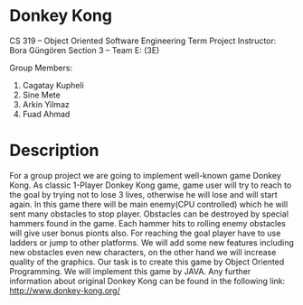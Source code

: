 # Donkey Kong

CS 319 – Object Oriented Software Engineering
Term Project
Instructor: Bora Güngören 
Section 3 – Team E: (3E)

Group Members: 
1. Cagatay Kupheli
2. Sine Mete
3. Arkin Yilmaz
4. Fuad Ahmad

# Description

For a group project we are going to implement well-known game Donkey Kong. As classic 1-Player Donkey Kong game, game user will try to
reach to the goal by trying not to lose 3 lives, otherwise he will lose and will start again. In this game there will be main enemy(CPU
controlled) which he will sent many obstacles to stop player. Obstacles can be destroyed by special hammers found in the game. Each hammer
hits to rolling enemy obstacles will give user bonus pionts also. For reaching the goal player have to use ladders or jump to other
platforms. We will add some new features including new obstacles even new characters, on the other hand we will increase quality of the
graphics. Our task is to create this game by Object Oriented Programming. We will implement this game by JAVA. Any further information
about original Donkey Kong can be found in the following link: http://www.donkey-kong.org/
